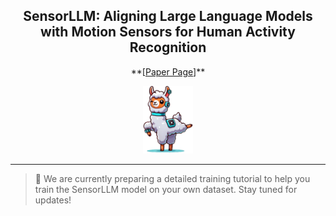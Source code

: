 <div align="center">
  <h2><b> SensorLLM: Aligning Large Language Models with Motion Sensors for Human Activity Recognition </b></h2>
</div>

<div align="center">
**[<a href="https://arxiv.org/abs/2410.10624">Paper Page</a>]**
</div>

<p align="center">
  <img src="asset/logo.jpg" width="80">
</p>

------
>
> 🌟 We are currently preparing a detailed training tutorial to help you train the SensorLLM model on your own dataset. Stay tuned for updates!